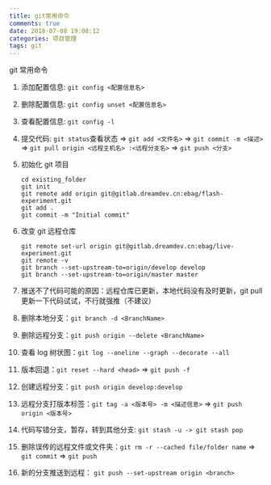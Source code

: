 ```yaml
---
title: git常用命令
comments: true
date: 2018-07-08 19:08:12
categories: 项目管理
tags: git
---
```


git 常用命令

<!--more-->

1. 添加配置信息: `git config <配置信息名>`

2. 删除配置信息: `git config unset <配置信息名>`

3. 查看配置信息: `git config -l`

4. 提交代码: `git status`查看状态 => `git add <文件名>` => `git commit -m <描述>` => `git pull origin <远程主机名> :<远程分支名>` => `git push <分支>`

5. 初始化 git 项目

   ```git
   cd existing_folder
   git init
   git remote add origin git@gitlab.dreamdev.cn:ebag/flash-experiment.git
   git add .
   git commit -m "Initial commit"
   ```

6. 改变 git 远程仓库

   ```git
   git remote set-url origin git@gitlab.dreamdev.cn:ebag/live-experiment.git
   git remote -v
   git branch --set-upstream-to=origin/develop develop
   git branch --set-upstream-to=origin/master master
   ```

7. 推送不了代码可能的原因：远程仓库已更新，本地代码没有及时更新，git pull 更新一下代码试试，不行就强推（不建议）

8. 删除本地分支：`git branch -d <BranchName>`

9. 删除远程分支：`git push origin --delete <BranchName>`

10. 查看 log 树状图：`git log --oneline --graph --decorate --all`

11. 版本回退：`git reset --hard <head>` => `git push -f`

12. 创建远程分支：`git push origin develop:develop`

13. 远程分支打版本标签：`git tag -a <版本号> -m <描述信息>` => `git push origin <版本号>`

14. 代码写错分支，暂存，转到其他分支: `git stash -u -> git stash pop`

15. 删除误传的远程文件或文件夹：`git rm -r --cached file/folder name` => `git commit` => `git push`

16. 新的分支推送到远程： `git push --set-upstream origin <branch>`
